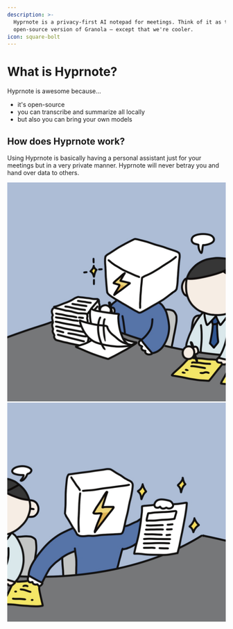 ```yaml
---
description: >-
  Hyprnote is a privacy-first AI notepad for meetings. Think of it as the
  open-source version of Granola — except that we're cooler.
icon: square-bolt
---
```


# What is Hyprnote?

Hyprnote is awesome because...

* it's open-source
* you can transcribe and summarize all locally
* but also you can bring your own models



## How does Hyprnote work?

Using Hyprnote is basically having a personal assistant just for your meetings but in a very private manner. Hyprnote will never betray you and hand over data to others.

&#x20;![](../.gitbook/assets/cut01.jpg)    ![](<../.gitbook/assets/cut02 (2).jpg>)

